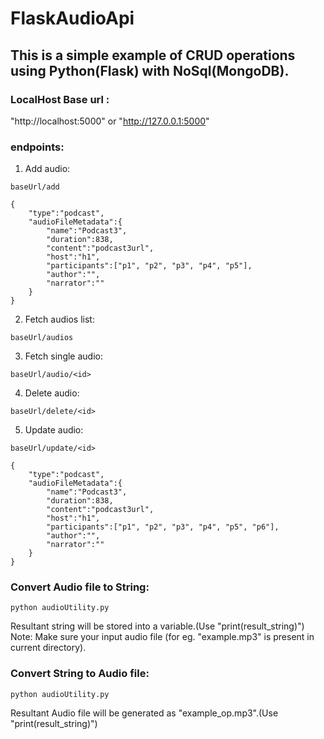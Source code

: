# FlaskAudioApi
## This is a simple example of CRUD operations using Python(Flask) with NoSql(MongoDB).
<!---
### Heroku Base url : 
"https://flask-audio-api.herokuapp.com"
--->
### LocalHost Base url : 
"http://localhost:5000" or "http://127.0.0.1:5000"

### endpoints:
1) Add audio:
```
baseUrl/add
```
```
{
    "type":"podcast",
    "audioFileMetadata":{
        "name":"Podcast3",
        "duration":838,
        "content":"podcast3url",
        "host":"h1",
        "participants":["p1", "p2", "p3", "p4", "p5"],
        "author":"",
        "narrator":""
    }
}
```

2) Fetch audios list:
```
baseUrl/audios
```

3) Fetch single audio:
```
baseUrl/audio/<id>
```

4) Delete audio:
```
baseUrl/delete/<id>
```

5) Update audio:
```
baseUrl/update/<id>
```
```
{
    "type":"podcast",
    "audioFileMetadata":{
        "name":"Podcast3",
        "duration":838,
        "content":"podcast3url",
        "host":"h1",
        "participants":["p1", "p2", "p3", "p4", "p5", "p6"],
        "author":"",
        "narrator":""
    }
}
```

### Convert Audio file to String:
```
python audioUtility.py
```
Resultant string will be stored into a variable.(Use "print(result_string)")
Note: Make sure your input audio file (for eg. "example.mp3" is present in current directory).


### Convert String to Audio file:
```
python audioUtility.py
```
Resultant Audio file will be generated as "example_op.mp3".(Use "print(result_string)")

